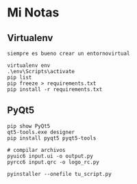 # Mi Notas

## Virtualenv 
`siempre es bueno crear un entornovirtual`

```
virtualenv env
.\env\Scripts\activate
pip list
pip freeze > requirements.txt
pip install -r requirements.txt
```

## PyQt5
```
pip show PyQt5
qt5-tools.exe designer 
pip install pyqt5 pyqt5-tools

# compilar archivos
pyuic6 input.ui -o output.py
pyrcc6 input.qrc -o logo_rc.py

pyinstaller --onefile tu_script.py
```
